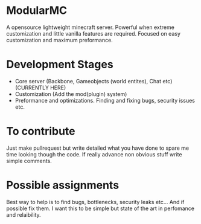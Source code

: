 # ModularMC
A opensource lightweight minecraft server. Powerful when extreme customization and little vanilla features are required.
Focused on easy customization and maximum preformance.

# Development Stages
- Core server (Backbone, Gameobjects (world entites), Chat etc) (CURRENTLY HERE)
- Customization (Add the mod(plugin) system)
- Preformance and optimizations. Finding and fixing bugs, security issues etc.

# To contribute
Just make pullrequest but write detailed what you have done to spare me time looking though the code.
If really advance non obvious stuff write simple comments.

# Possible assignments
Best way to help is to find bugs, bottlenecks, security leaks etc... And if possible fix them.
I want this to be simple but state of the art in perfomance and relaibility.

